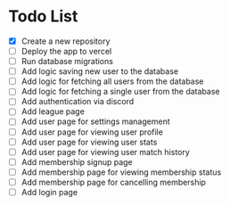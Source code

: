 # Todo List

- [x] Create a new repository
- [ ] Deploy the app to vercel
- [ ] Run database migrations
- [ ] Add logic saving new user to the database
- [ ] Add logic for fetching all users from the database
- [ ] Add logic for fetching a single user from the database
- [ ] Add authentication via discord
- [ ] Add league page
- [ ] Add user page for settings management
- [ ] Add user page for viewing user profile
- [ ] Add user page for viewing user stats
- [ ] Add user page for viewing user match history
- [ ] Add membership signup page
- [ ] Add membership page for viewing membership status
- [ ] Add membership page for cancelling membership
- [ ] Add login page